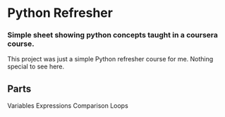 # Python Refresher
### Simple sheet showing python concepts taught in a coursera course.

This project was just a simple Python refresher course for me. Nothing special to see here.

## Parts
Variables
Expressions
Comparison
Loops
